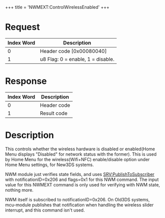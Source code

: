 +++
title = 'NWMEXT:ControlWirelessEnabled'
+++

# Request

| Index Word | Description                       |
|------------|-----------------------------------|
| 0          | Header code \[0x00080040\]        |
| 1          | u8 Flag: 0 = enable, 1 = disable. |

# Response

| Index Word | Description |
|------------|-------------|
| 0          | Header code |
| 1          | Result code |

# Description

This controls whether the wireless hardware is disabled or enabled(Home
Menu displays "Disabled" for network status with the former). This is
used by Home Menu for the wireless(Wifi+NFC) enable/disable option under
Home Menu settings, for New3DS systems.

NWM module just verifies state fields, and uses
[SRV:PublishToSubscriber](SRV:PublishToSubscriber "wikilink") with
notificationID=0x206 and flags=0x1 for this NWM command. The input value
for this NWMEXT command is only used for verifying with NWM state,
nothing more.

NWM itself is subscribed to notificationID=0x206. On Old3DS systems,
mcu-module publishes that notification when handling the wireless slider
interrupt, and this command isn't used.